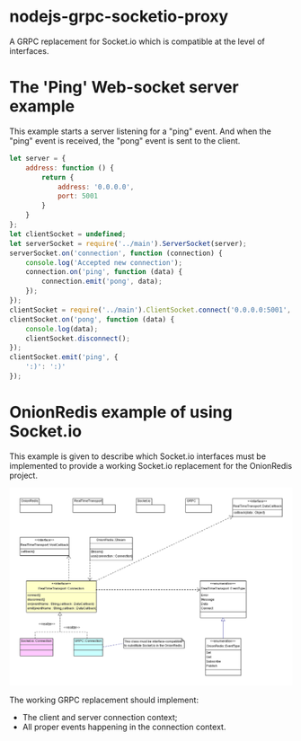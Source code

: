 # nodejs-grpc-socketio-proxy
A GRPC replacement for Socket.io which is compatible at the level of interfaces.

# The 'Ping' Web-socket server example
This example starts a server listening for a "ping" event.
And when the "ping" event is received, the "pong" event is sent to the client.
```javascript
let server = {
    address: function () {
        return {
            address: '0.0.0.0',
            port: 5001
        }
    }
};
let clientSocket = undefined;
let serverSocket = require('../main').ServerSocket(server);
serverSocket.on('connection', function (connection) {
    console.log('Accepted new connection');
    connection.on('ping', function (data) {
        connection.emit('pong', data);
    });
});
clientSocket = require('../main').ClientSocket.connect('0.0.0.0:5001', {});
clientSocket.on('pong', function (data) {
    console.log(data);
    clientSocket.disconnect();
});
clientSocket.emit('ping', {
    ':)': ':)'
});
```

# OnionRedis example of using Socket.io
This example is given to describe which Socket.io interfaces must be implemented to provide a working Socket.io replacement for the OnionRedis project.

![OnionRedis class diagram for Socket.io usage and replacement](https://raw.githubusercontent.com/vitche/nodejs-grpc-socketio-proxy/master/Documentation/OnionRedis%20Socket.io%20replacement.png)

The working GRPC replacement should implement:
- The client and server connection context;
- All proper events happening in the connection context.
